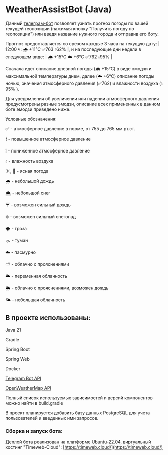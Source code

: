 
# WeatherAssistBot (Java)  
Данный [телеграм-бот](https://t.me/Weather_AssistBot) позволяет узнать прогноз погоды по вашей текущей геопозиции (нажимая кнопку "Получить погоду по геопозиции") или введя название нужного города и отправив его боту. 

Прогноз предоставляется со срезом каждые 3 часа на текущую дату: | 12:00 ч: 🌧 +11℃  ✅763 💧62% |, и на последующие дни недели в следующем виде: | 🌧 +15℃  ☁️ +6℃  ✅762  💧95% |

Сначала идет описание дневной погоды (🌧 +15℃) в виде эмодзи и максимальной температуры днем, далее (☁️   +6℃) описание погоды ночью, значения атмосферного давления (✅762) и влажности воздуха (💧95% ).

Для уведомления об увеличении или падении атмосферного давления предусмотрены разные эмодзи, описание всех примененных в данном боте эмодзи приведено ниже.

Условные обозначения: 

✅ - атмосферное давление в норме, от 755 до 765 мм.рт.ст.

❗️ - повышенное атмосферное давление

❕ - пониженное атмосферное давление

💧 - влажность воздуха

☀️, 🌙 - ясная погода

🌧 - небольшой дождь

🌨 - небольшой снег

☔️ - возможен сильный дождь

❄️ - возможен сильный снегопад

🌩 - гроза

🌫 - туман

☁️ - пасмурно

⛅️ - облачно с прояснениями

🌥 - переменная облачность

🌦 - облачно с прояснениями, возможен дождь

🌤 - небольшая облачность

## В проекте использованы:  
Java 21

Gradle

Spring Boot

Spring Web

Docker

[Telegram Bot API](https://core.telegram.org/bots/api)

[OpenWeatherMap API](https://openweathermap.org/api)

Полный список используемых зависимостей и версий компонентов можно найти в build.gradle

В проект планируется добавить базу данных PostgreSQL для учета пользователей и введенных ими запросов.

### Сборка и запуск бота:  

Деплой бота реализован на платформе Ubuntu-22.04, виртуальный хостинг "Timeweb-Cloud": [https://timeweb.cloud/](https://timeweb.cloud/)

